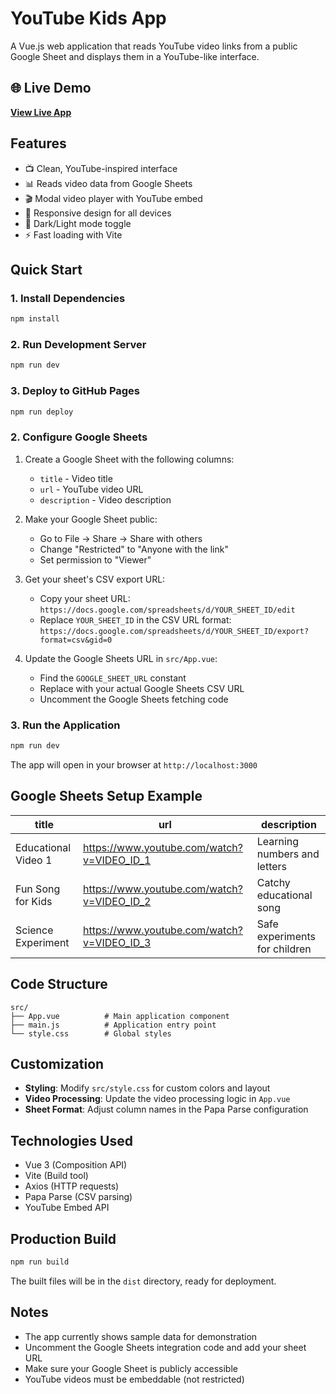 # YouTube Kids App

A Vue.js web application that reads YouTube video links from a public Google Sheet and displays them in a YouTube-like interface.

## 🌐 Live Demo
**[View Live App](https://yasir0722.github.io/youtubeKids)**

## Features

- 📺 Clean, YouTube-inspired interface
- 📊 Reads video data from Google Sheets
- 🎬 Modal video player with YouTube embed
- 📱 Responsive design for all devices
- 🌙 Dark/Light mode toggle
- ⚡ Fast loading with Vite

## Quick Start

### 1. Install Dependencies

```bash
npm install
```

### 2. Run Development Server

```bash
npm run dev
```

### 3. Deploy to GitHub Pages

```bash
npm run deploy
```

### 2. Configure Google Sheets

1. Create a Google Sheet with the following columns:
   - `title` - Video title
   - `url` - YouTube video URL
   - `description` - Video description

2. Make your Google Sheet public:
   - Go to File → Share → Share with others
   - Change "Restricted" to "Anyone with the link"
   - Set permission to "Viewer"

3. Get your sheet's CSV export URL:
   - Copy your sheet URL: `https://docs.google.com/spreadsheets/d/YOUR_SHEET_ID/edit`
   - Replace `YOUR_SHEET_ID` in the CSV URL format: 
     `https://docs.google.com/spreadsheets/d/YOUR_SHEET_ID/export?format=csv&gid=0`

4. Update the Google Sheets URL in `src/App.vue`:
   - Find the `GOOGLE_SHEET_URL` constant
   - Replace with your actual Google Sheets CSV URL
   - Uncomment the Google Sheets fetching code

### 3. Run the Application

```bash
npm run dev
```

The app will open in your browser at `http://localhost:3000`

## Google Sheets Setup Example

| title | url | description |
|-------|-----|-------------|
| Educational Video 1 | https://www.youtube.com/watch?v=VIDEO_ID_1 | Learning numbers and letters |
| Fun Song for Kids | https://www.youtube.com/watch?v=VIDEO_ID_2 | Catchy educational song |
| Science Experiment | https://www.youtube.com/watch?v=VIDEO_ID_3 | Safe experiments for children |

## Code Structure

```
src/
├── App.vue          # Main application component
├── main.js          # Application entry point
└── style.css        # Global styles
```

## Customization

- **Styling**: Modify `src/style.css` for custom colors and layout
- **Video Processing**: Update the video processing logic in `App.vue`
- **Sheet Format**: Adjust column names in the Papa Parse configuration

## Technologies Used

- Vue 3 (Composition API)
- Vite (Build tool)
- Axios (HTTP requests)
- Papa Parse (CSV parsing)
- YouTube Embed API

## Production Build

```bash
npm run build
```

The built files will be in the `dist` directory, ready for deployment.

## Notes

- The app currently shows sample data for demonstration
- Uncomment the Google Sheets integration code and add your sheet URL
- Make sure your Google Sheet is publicly accessible
- YouTube videos must be embeddable (not restricted)
